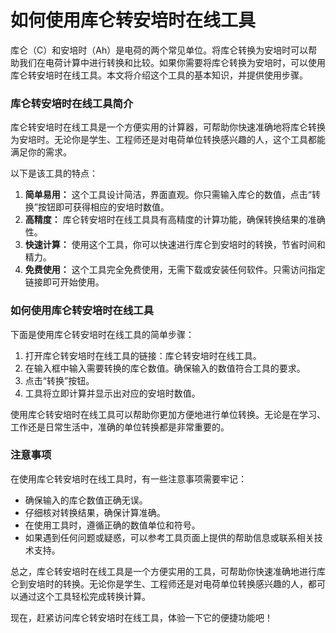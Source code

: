 如何使用库仑转安培时在线工具
==============

库仑（C）和安培时（Ah）是电荷的两个常见单位。将库仑转换为安培时可以帮助我们在电荷计算中进行转换和比较。如果你需要将库仑转换为安培时，可以使用库仑转安培时在线工具。本文将介绍这个工具的基本知识，并提供使用步骤。

### 库仑转安培时在线工具简介

库仑转安培时在线工具是一个方便实用的计算器，可帮助你快速准确地将库仑转换为安培时。无论你是学生、工程师还是对电荷单位转换感兴趣的人，这个工具都能满足你的需求。

以下是该工具的特点：

1. **简单易用：** 这个工具设计简洁，界面直观。你只需输入库仑的数值，点击“转换”按钮即可获得相应的安培时数值。
2. **高精度：** 库仑转安培时在线工具具有高精度的计算功能，确保转换结果的准确性。
3. **快速计算：** 使用这个工具，你可以快速进行库仑到安培时的转换，节省时间和精力。
4. **免费使用：** 这个工具完全免费使用，无需下载或安装任何软件。只需访问指定链接即可开始使用。

### 如何使用库仑转安培时在线工具

下面是使用库仑转安培时在线工具的简单步骤：

1. 打开库仑转安培时在线工具的链接：库仑转安培时在线工具。
2. 在输入框中输入需要转换的库仑数值。确保输入的数值符合工具的要求。
3. 点击“转换”按钮。
4. 工具将立即计算并显示出对应的安培时数值。

使用库仑转安培时在线工具可以帮助你更加方便地进行单位转换。无论是在学习、工作还是日常生活中，准确的单位转换都是非常重要的。

### 注意事项

在使用库仑转安培时在线工具时，有一些注意事项需要牢记：

- 确保输入的库仑数值正确无误。
- 仔细核对转换结果，确保计算准确。
- 在使用工具时，遵循正确的数值单位和符号。
- 如果遇到任何问题或疑惑，可以参考工具页面上提供的帮助信息或联系相关技术支持。

总之，库仑转安培时在线工具是一个方便实用的工具，可帮助你快速准确地进行库仑到安培时的转换。无论你是学生、工程师还是对电荷单位转换感兴趣的人，都可以通过这个工具轻松完成转换计算。

现在，赶紧访问库仑转安培时在线工具，体验一下它的便捷功能吧！